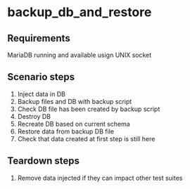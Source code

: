 # backup_db_and_restore

## Requirements
MariaDB running and available usign UNIX socket

## Scenario steps
1. Inject data in DB
2. Backup files and DB with backup script
3. Check DB file has been created by backup script
4. Destroy DB
5. Recreate DB based on current schema
6. Restore data from backup DB file
7. Check that data created at first step is still here

## Teardown steps
1. Remove data injected if they can impact other test suites
